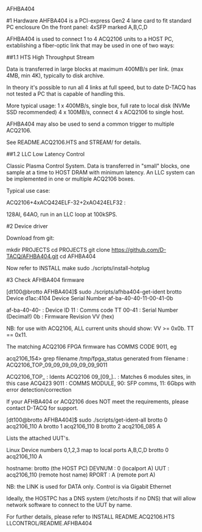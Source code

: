 AFHBA404

#1 Hardware
AHFBA404 is a PCI-express Gen2 4 lane card to fit standard PC enclosure
On the front panel: 4xSFP marked A,B,C,D

AFHBA404 is used to connect 1 to 4 ACQ2106 units to a HOST PC, extablishing a 
fiber-optic link that may be used in one of two ways:

##1.1 HTS High Throughput Stream

Data is transferred in large blocks at maximum 400MB/s per link.
(max 4MB, min 4K), typically to disk archive.

In theory it's possible to run all 4 links at full speed, but to date
D-TACQ has not tested a PC that is capable of handling this.

More typical usage:
1 x 400MB/s, single box, full rate to local disk (NVMe SSD recommended)
4 x 100MB/s, connect 4 x ACQ2106 to single host.

AFHBA404 may also be used to send a common trigger to multiple ACQ2106.

See README.ACQ2106.HTS and STREAM/ for details.

##1.2 LLC Low Latency Control

Classic Plasma Control System.
Data is transferred in "small" blocks, one sample at a time to HOST DRAM
with minimum latency. An LLC system can be implemented in one or multiple
ACQ2106 boxes.

Typical use case:

ACQ2106+4xACQ424ELF-32+2xAO424ELF32 :

128AI, 64AO, run in an LLC loop at 100kSPS.


#2 Device driver

Download from git:

mkdir PROJECTS
cd PROJECTS
git clone https://github.com/D-TACQ/AFHBA404.git
cd AFHBA404

Now refer to INSTALL
make
sudo ./scripts/install-hotplug

#3 Check AFHBA404 firmware

[dt100@brotto AFHBA404]$ sudo ./scripts/afhba404-get-ident 
brotto Device d1ac:4104 Device Serial Number af-ba-40-40-11-00-41-0b

af-ba-40-40-    : Device ID
11 	        : Comms code TT
00-41		: Serial Number (Decimal!)
0b		: Firmware Revision VV (hex)  

NB: for use with ACQ2106, ALL current units should show:
VV >= 0x0b. 
TT == 0x11.

The matching ACQ2106 FPGA firmware has COMMS CODE 9011, eg

acq2106_154> grep filename /tmp/fpga_status 
generated from filename   : ACQ2106_TOP_09_09_09_09_09_09_9011

ACQ2106_TOP_ : Idents ACQ2106
09_[09_]..   : Matches 6 modules sites, in this case ACQ423
9011         : COMMS MODULE, 90: SFP comms, 11: 6Gbps with error detection/correction

If your AFHBA404 or ACQ2106 does NOT meet the requirements,
please contact D-TACQ for support.


[dt100@brotto AFHBA404]$ sudo ./scripts/get-ident-all 
brotto 0 acq2106_110 A
brotto 1 acq2106_110 B
brotto 2 acq2106_085 A

Lists the attached UUT's.

Linux Device numbers 0,1,2,3 map to local ports A,B,C,D
brotto 0 acq2106_110 A

hostname: brotto 	(the HOST PC)
DEVNUM  : 0      	(localport A)
UUT     : acq2106_110 	(remote host name)
RPORT   : A             (remote port A)

NB: the LINK is used for DATA only. Control is via Gigabit Ethernet

Ideally, the HOSTPC has a DNS system (/etc/hosts if no DNS) that will allow
network software to connect to the UUT by name.

For further details, please refer to
INSTALL
README.ACQ2106.HTS
LLCONTROL/README.AFHBA404



